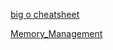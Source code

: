 [big o cheatsheet](https://www.bigocheatsheet.com/)

[Memory_Management](https://developer.mozilla.org/es/docs/Web/JavaScript/Memory_Management)
